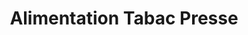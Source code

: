 ---
title: "Alimentation Tabac Presse"
url: /puissalicon/alimentation-tabac-presse/
shop: marchand de journaux
---